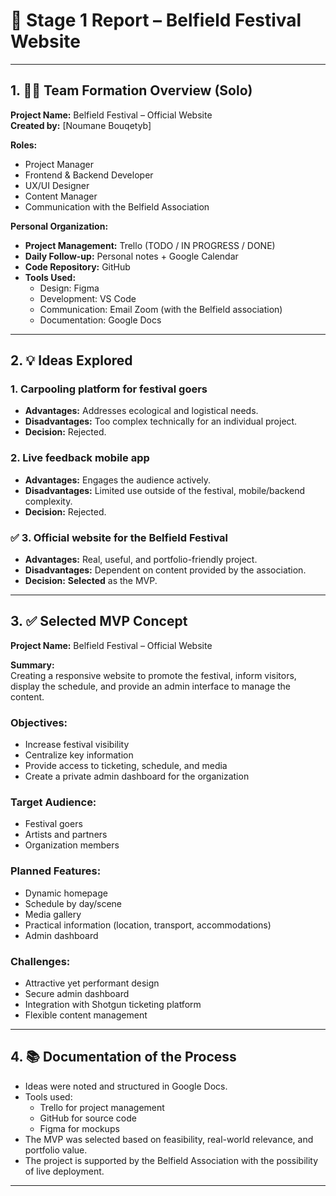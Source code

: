 # 🎯 Stage 1 Report – Belfield Festival Website

---

## 1. 🧑‍💻 Team Formation Overview (Solo)

**Project Name:** Belfield Festival – Official Website  
**Created by:** [Noumane Bouqetyb]

**Roles:**
- Project Manager
- Frontend & Backend Developer
- UX/UI Designer
- Content Manager
- Communication with the Belfield Association

**Personal Organization:**
- **Project Management:** Trello (TODO / IN PROGRESS / DONE)
- **Daily Follow-up:** Personal notes + Google Calendar
- **Code Repository:** GitHub
- **Tools Used:**
  - Design: Figma
  - Development: VS Code
  - Communication: Email Zoom (with the Belfield association)
  - Documentation: Google Docs

---

## 2. 💡 Ideas Explored

### 1. Carpooling platform for festival goers
- **Advantages:** Addresses ecological and logistical needs.
- **Disadvantages:** Too complex technically for an individual project.
- **Decision:** Rejected.

### 2. Live feedback mobile app
- **Advantages:** Engages the audience actively.
- **Disadvantages:** Limited use outside of the festival, mobile/backend complexity.
- **Decision:** Rejected.

### ✅ 3. Official website for the Belfield Festival
- **Advantages:** Real, useful, and portfolio-friendly project.
- **Disadvantages:** Dependent on content provided by the association.
- **Decision:** **Selected** as the MVP.

---

## 3. ✅ Selected MVP Concept

**Project Name:** Belfield Festival – Official Website

**Summary:**  
Creating a responsive website to promote the festival, inform visitors, display the schedule, and provide an admin interface to manage the content.

### Objectives:
- Increase festival visibility
- Centralize key information
- Provide access to ticketing, schedule, and media
- Create a private admin dashboard for the organization

### Target Audience:
- Festival goers
- Artists and partners
- Organization members

### Planned Features:
- Dynamic homepage
- Schedule by day/scene
- Media gallery
- Practical information (location, transport, accommodations)
- Admin dashboard

### Challenges:
- Attractive yet performant design
- Secure admin dashboard
- Integration with Shotgun ticketing platform
- Flexible content management

---

## 4. 📚 Documentation of the Process

- Ideas were noted and structured in Google Docs.
- Tools used:
  - Trello for project management
  - GitHub for source code
  - Figma for mockups
- The MVP was selected based on feasibility, real-world relevance, and portfolio value.
- The project is supported by the Belfield Association with the possibility of live deployment.

---
